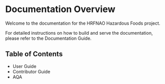 # Documentation Overview

Welcome to the documentation for the HRFNAO Hazardous Foods project.

For detailed instructions on how to build and serve the documentation, please refer to the Documentation Guide.

## Table of Contents

- User Guide
- Contributor Guide
- AQA
